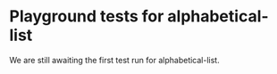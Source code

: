 # Playground tests for alphabetical-list
We are still awaiting the first test run for alphabetical-list.
